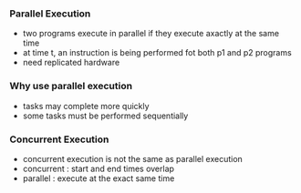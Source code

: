### Parallel Execution
- two programs execute in parallel if they execute axactly at the same time
- at time t, an instruction is being performed fot both p1 and p2 programs
- need replicated hardware

### Why use parallel execution
- tasks may complete more quickly
- some tasks must be performed sequentially

### Concurrent Execution
- concurrent execution is not the same as parallel execution
- concurrent : start and end times overlap
- parallel : execute at the exact same time
